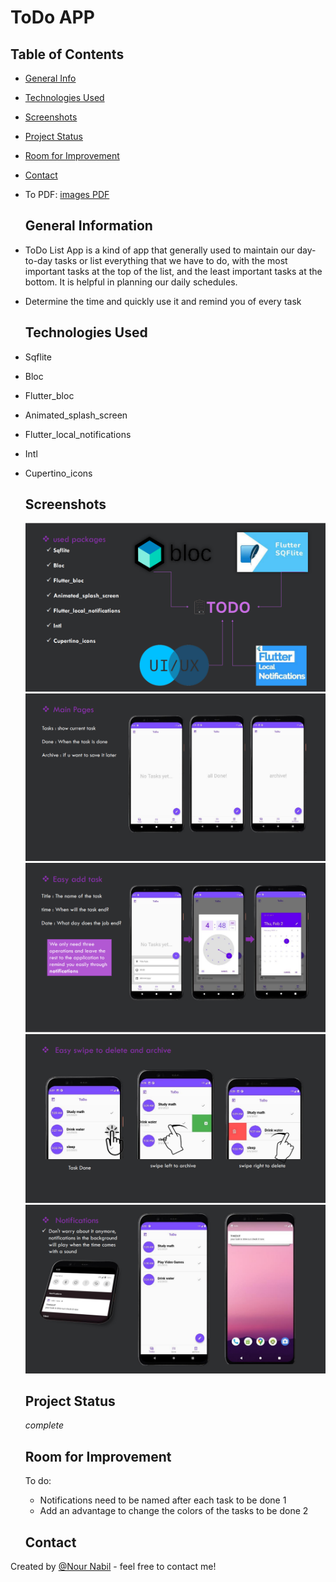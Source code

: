 
  <body>
    <h1>ToDo APP</h1>

  ## Table of Contents
* [General Info](#general-information)
* [Technologies Used](#technologies-used)
* [Screenshots](#screenshots)
* [Project Status](#project-status)
* [Room for Improvement](#room-for-improvement)
* [Contact](#contact)
* <p>To PDF: <a href="https://github.com/NourNabil2/ToDo-APP/blob/ef02c8fb110c006955a3ce9ecddfdeba36e207b8/ToDo.pdf">images PDF</a></p>



  ## General Information
- ToDo List App is a kind of app that generally used to maintain our day-to-day tasks or list everything that we have to do, with the most important tasks at the top of the list, and the least important tasks at the bottom. It is helpful in planning our daily schedules.
- Determine the time and quickly use it and remind you of every task
  
  ## Technologies Used
* Sqflite
* Bloc
* Flutter_bloc
* Animated_splash_screen
* Flutter_local_notifications
* Intl
* Cupertino_icons

  
  ## Screenshots
  <img src="https://raw.githubusercontent.com/NourNabil2/ToDo-APP/main/image%20app/1.png" alt="used packages">
  <img src="https://raw.githubusercontent.com/NourNabil2/ToDo-APP/main/image%20app/2.png" alt="Main Pages">
  <img src="https://raw.githubusercontent.com/NourNabil2/ToDo-APP/main/image%20app/3.png" alt="Easy add task">
  <img src="https://raw.githubusercontent.com/NourNabil2/ToDo-APP/main/image%20app/4.png" alt="Easy swipe to delete and archive">
  <img src="https://raw.githubusercontent.com/NourNabil2/ToDo-APP/main/image%20app/5.png" alt="Notifications">
   
   ## Project Status
   _complete_
   
   ## Room for Improvement
   To do:
   * Notifications need to be named after each task to be done 1
   * Add an advantage to change the colors of the tasks to be done 2
   
   ## Contact
Created by [@Nour Nabil](https://github.com/NourNabil2) - feel free to contact me!
    
</body>

